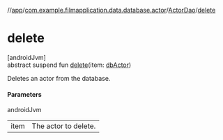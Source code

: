 //[app](../../../index.md)/[com.example.filmapplication.data.database.actor](../index.md)/[ActorDao](index.md)/[delete](delete.md)

# delete

[androidJvm]\
abstract suspend fun [delete](delete.md)(item: [dbActor](../db-actor/index.md))

Deletes an actor from the database.

#### Parameters

androidJvm

| | |
|---|---|
| item | The actor to delete. |
